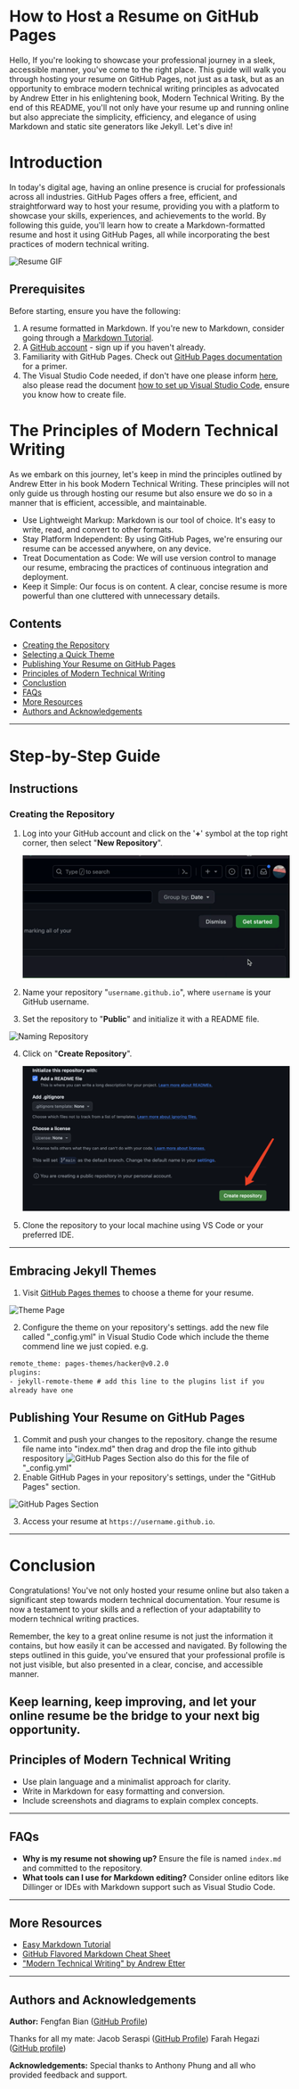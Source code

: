 # How to Host a Resume on GitHub Pages

Hello,  If you're looking to showcase your professional journey in a sleek, accessible manner, you've come to the right place. This guide will walk you through hosting your resume on GitHub Pages, not just as a task, but as an opportunity to embrace modern technical writing principles as advocated by Andrew Etter in his enlightening book, Modern Technical Writing. By the end of this README, you'll not only have your resume up and running online but also appreciate the simplicity, efficiency, and elegance of using Markdown and static site generators like Jekyll. Let's dive in!

# Introduction

In today's digital age, having an online presence is crucial for professionals across all industries. GitHub Pages offers a free, efficient, and straightforward way to host your resume, providing you with a platform to showcase your skills, experiences, and achievements to the world. By following this guide, you'll learn how to create a Markdown-formatted resume and host it using GitHub Pages, all while incorporating the best practices of modern technical writing.

![Resume GIF](Gifs/myResume.gif)

## Prerequisites

Before starting, ensure you have the following:

1. A resume formatted in Markdown. If you're new to Markdown, consider going through a [Markdown Tutorial](https://www.markdowntutorial.com/).
2. A [GitHub account](https://github.com/signup) - sign up if you haven't already.
3. Familiarity with GitHub Pages. Check out [GitHub Pages documentation](https://pages.github.com/) for a primer.
4. The Visual Studio Code needed, if don't have one please inform [here](https://code.visualstudio.com/), also please read the document [how to set up Visual Studio Code](https://code.visualstudio.com/docs), ensure you know how to create file.

# The Principles of Modern Technical Writing

As we embark on this journey, let's keep in mind the principles outlined by Andrew Etter in his book Modern Technical Writing. These principles will not only guide us through hosting our resume but also ensure we do so in a manner that is efficient, accessible, and maintainable.

  *  Use Lightweight Markup: Markdown is our tool of choice. It's easy to write, read, and convert to other formats.
  *  Stay Platform Independent: By using GitHub Pages, we're ensuring our resume can be accessed anywhere, on any device.
  *  Treat Documentation as Code: We will use version control to manage our resume, embracing the practices of continuous integration and deployment.
  *   Keep it Simple: Our focus is on content. A clear, concise resume is more powerful than one cluttered with unnecessary details.

## Contents

- [Creating the Repository](#creating-the-repository)
- [Selecting a Quick Theme](#embracing-jekyll-themes)
- [Publishing Your Resume on GitHub Pages](#publishing-your-resume-on-github-pages)
- [Principles of Modern Technical Writing](#principles-of-modern-technical-writing)
- [Conclustion](#conclusion)
- [FAQs](#faqs)
- [More Resources](#more-resources)
- [Authors and Acknowledgements](#authors-and-acknowledgements)


---
# Step-by-Step Guide

## Instructions

### Creating the Repository

1. Log into your GitHub account and click on the '**+**' symbol at the top right corner, then select "**New Repository**".
   
   ![Create New Repository](Gifs/clickRepository.gif)

2. Name your repository "`username.github.io`", where `username` is your GitHub username.
   
3. Set the repository to "**Public**" and initialize it with a README file.
   
  ![Naming Repository](Gifs/createRepository.gif)

4. Click on "**Create Repository**".
   
   ![Create Repository](Gifs/createre.jpg)

5. Clone the repository to your local machine using VS Code or your preferred IDE.

---


## Embracing Jekyll Themes

1. Visit [GitHub Pages themes](https://pages.github.com/themes/) to choose a theme for your resume.

![Theme Page](Gifs/themepage.gif)

2. Configure the theme on your repository's settings.
add the new file called "_config.yml" in Visual Studio Code which include the theme commend line we just copied. e.g.
```
remote_theme: pages-themes/hacker@v0.2.0
plugins:
- jekyll-remote-theme # add this line to the plugins list if you already have one
```


## Publishing Your Resume on GitHub Pages

1. Commit and push your changes to the repository.
change the resume file name into "index.md" then drag and drop the file into github respository
![GitHub Pages Section](Gifs/commit&push.gif)
also do this for the file of "_config.yml"
2. Enable GitHub Pages in your repository's settings, under the "GitHub Pages" section.

![GitHub Pages Section](Gifs/hostpage.gif)

3. Access your resume at `https://username.github.io`.

---

# Conclusion
Congratulations! You've not only hosted your resume online but also taken a significant step towards modern technical documentation. Your resume is now a testament to your skills and a reflection of your adaptability to modern technical writing practices.

Remember, the key to a great online resume is not just the information it contains, but how easily it can be accessed and navigated. By following the steps outlined in this guide, you've ensured that your professional profile is not just visible, but also presented in a clear, concise, and accessible manner.

Keep learning, keep improving, and let your online resume be the bridge to your next big opportunity.
---

## Principles of Modern Technical Writing

- Use plain language and a minimalist approach for clarity.
- Write in Markdown for easy formatting and conversion.
- Include screenshots and diagrams to explain complex concepts.

---

## FAQs

- **Why is my resume not showing up?** Ensure the file is named `index.md` and committed to the repository.
- **What tools can I use for Markdown editing?** Consider online editors like Dillinger or IDEs with Markdown support such as Visual Studio Code.

---

## More Resources

- [Easy Markdown Tutorial](https://www.markdowntutorial.com)
- [GitHub Flavored Markdown Cheat Sheet](https://guides.github.com/pdfs/markdown-cheatsheet-online.pdf)
- ["Modern Technical Writing" by Andrew Etter](https://www.amazon.com/Modern-Technical-Writing-Introduction-Documentation-ebook/dp/B01A2QL9SS)

---

## Authors and Acknowledgements

**Author:** Fengfan Bian ([GitHub Profile](https://github.com/Fyfe-c))

Thanks for all my mate:
Jacob Seraspi ([GitHub Profile](https://github.com/jacobseraspi))
Farah Hegazi ([GitHub profile](https://github.com/farahhegazi))

**Acknowledgements:** Special thanks to Anthony Phung and all who provided feedback and support.

